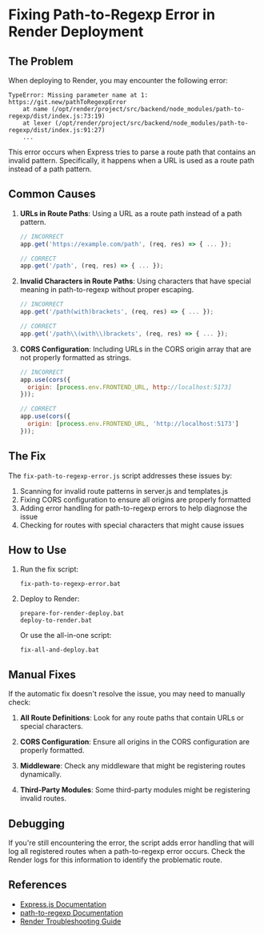 # Fixing Path-to-Regexp Error in Render Deployment

## The Problem

When deploying to Render, you may encounter the following error:

```
TypeError: Missing parameter name at 1: https://git.new/pathToRegexpError
    at name (/opt/render/project/src/backend/node_modules/path-to-regexp/dist/index.js:73:19)
    at lexer (/opt/render/project/src/backend/node_modules/path-to-regexp/dist/index.js:91:27)
    ...
```

This error occurs when Express tries to parse a route path that contains an invalid pattern. Specifically, it happens when a URL is used as a route path instead of a path pattern.

## Common Causes

1. **URLs in Route Paths**: Using a URL as a route path instead of a path pattern.
   ```javascript
   // INCORRECT
   app.get('https://example.com/path', (req, res) => { ... });
   
   // CORRECT
   app.get('/path', (req, res) => { ... });
   ```

2. **Invalid Characters in Route Paths**: Using characters that have special meaning in path-to-regexp without proper escaping.
   ```javascript
   // INCORRECT
   app.get('/path(with)brackets', (req, res) => { ... });
   
   // CORRECT
   app.get('/path\\(with\\)brackets', (req, res) => { ... });
   ```

3. **CORS Configuration**: Including URLs in the CORS origin array that are not properly formatted as strings.
   ```javascript
   // INCORRECT
   app.use(cors({
     origin: [process.env.FRONTEND_URL, http://localhost:5173]
   }));
   
   // CORRECT
   app.use(cors({
     origin: [process.env.FRONTEND_URL, 'http://localhost:5173']
   }));
   ```

## The Fix

The `fix-path-to-regexp-error.js` script addresses these issues by:

1. Scanning for invalid route patterns in server.js and templates.js
2. Fixing CORS configuration to ensure all origins are properly formatted
3. Adding error handling for path-to-regexp errors to help diagnose the issue
4. Checking for routes with special characters that might cause issues

## How to Use

1. Run the fix script:
   ```
   fix-path-to-regexp-error.bat
   ```

2. Deploy to Render:
   ```
   prepare-for-render-deploy.bat
   deploy-to-render.bat
   ```

   Or use the all-in-one script:
   ```
   fix-all-and-deploy.bat
   ```

## Manual Fixes

If the automatic fix doesn't resolve the issue, you may need to manually check:

1. **All Route Definitions**: Look for any route paths that contain URLs or special characters.

2. **CORS Configuration**: Ensure all origins in the CORS configuration are properly formatted.

3. **Middleware**: Check any middleware that might be registering routes dynamically.

4. **Third-Party Modules**: Some third-party modules might be registering invalid routes.

## Debugging

If you're still encountering the error, the script adds error handling that will log all registered routes when a path-to-regexp error occurs. Check the Render logs for this information to identify the problematic route.

## References

- [Express.js Documentation](https://expressjs.com/en/guide/routing.html)
- [path-to-regexp Documentation](https://github.com/pillarjs/path-to-regexp)
- [Render Troubleshooting Guide](https://render.com/docs/troubleshooting-deploys)
